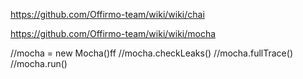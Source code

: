
https://github.com/Offirmo-team/wiki/wiki/chai

https://github.com/Offirmo-team/wiki/wiki/mocha


//mocha = new Mocha()ff
//mocha.checkLeaks()
//mocha.fullTrace()
//mocha.run()
